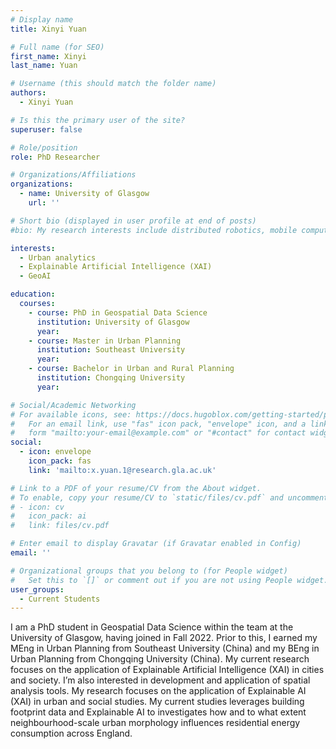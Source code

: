 ```yaml
---
# Display name
title: Xinyi Yuan

# Full name (for SEO)
first_name: Xinyi
last_name: Yuan

# Username (this should match the folder name)
authors:
  - Xinyi Yuan

# Is this the primary user of the site?
superuser: false

# Role/position
role: PhD Researcher

# Organizations/Affiliations
organizations:
  - name: University of Glasgow
    url: ''

# Short bio (displayed in user profile at end of posts)
#bio: My research interests include distributed robotics, mobile computing and programmable matter.

interests:
  - Urban analytics
  - Explainable Artificial Intelligence (XAI)
  - GeoAI

education:
  courses:
    - course: PhD in Geospatial Data Science
      institution: University of Glasgow
      year: 
    - course: Master in Urban Planning
      institution: Southeast University
      year: 
    - course: Bachelor in Urban and Rural Planning
      institution: Chongqing University
      year: 

# Social/Academic Networking
# For available icons, see: https://docs.hugoblox.com/getting-started/page-builder/#icons
#   For an email link, use "fas" icon pack, "envelope" icon, and a link in the
#   form "mailto:your-email@example.com" or "#contact" for contact widget.
social:
  - icon: envelope
    icon_pack: fas
    link: 'mailto:x.yuan.1@research.gla.ac.uk'

# Link to a PDF of your resume/CV from the About widget.
# To enable, copy your resume/CV to `static/files/cv.pdf` and uncomment the lines below.
# - icon: cv
#   icon_pack: ai
#   link: files/cv.pdf

# Enter email to display Gravatar (if Gravatar enabled in Config)
email: ''

# Organizational groups that you belong to (for People widget)
#   Set this to `[]` or comment out if you are not using People widget.
user_groups:
  - Current Students
---
```


I am a PhD student in Geospatial Data Science within the team at the University of Glasgow, having joined in Fall 2022. Prior to this, I earned my MEng in Urban Planning from Southeast University (China) and my BEng in Urban Planning from Chongqing University (China). My current research focuses on the application of Explainable Artificial Intelligence (XAI) in cities and society. I’m also interested in development and application of spatial analysis tools. My research focuses on the application of Explainable AI (XAI) in urban and social studies. My current studies leverages building footprint data and Explainable AI to investigates how and to what extent neighbourhood-scale urban morphology influences residential energy consumption across England.
